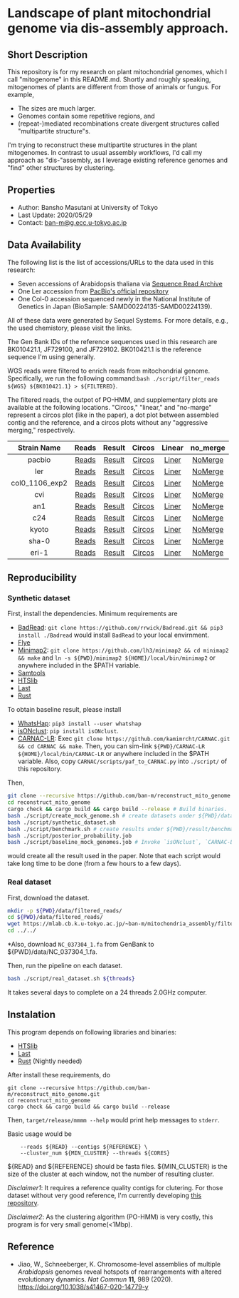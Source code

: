 # Landscape of plant mitochondrial genome via dis-assembly approach.



## Short Description



This repository is for my research on plant mitochondrial genomes, which I call "mitogenome" in this README.md. Shortly and roughly speaking, mitogenomes of plants are different from those of animals or fungus. For example, 

- The sizes are much larger.
- Genomes contain some repetitive regions, and
-  (repeat-)mediated recombinations create divergent structures called "multipartite structure"s.

I'm trying to reconstruct these multipartite structures in the plant mitogenomes. In contrast to usual assembly workflows, I'd call my approach as "dis-"assembly, as I leverage existing reference genomes and "find" other structures by clustering.



## Properties

- Author: Bansho Masutani at University of Tokyo
- Last Update: 2020/05/29
- Contact: ban-m@g.ecc.u-tokyo.ac.jp


## Data Availability

The following list is the list of accessions/URLs to the data used in this research:

- Seven accessions of Arabidopsis thaliana via [Sequence Read Archive]( https://www.ebi.ac.uk/ena/data/view/PRJEB31147)
- One Ler accession from [PacBio's official repository](https://downloads.pacbcloud.com/public/SequelData/ArabidopsisDemoData/)
- One Col-0 accession sequenced newly in the National Institute of Genetics in Japan (BioSample: SAMD00224135-SAMD00224139).

All of these data were generated by Sequel Systems. For more details, e.g., the used chemistory, please visit the links.

The Gen Bank IDs of the reference sequences used in this research are BK010421.1, JF729100, and JF729102. BK010421.1 is the reference sequence I'm using generally.


WGS reads were filtered to enrich reads from mitochondrial genome. Specifically, we run the following command:`bash ./script/filter_reads ${WGS} ${BK010421.1} > ${FILTERED}`.


The filtered reads, the outpot of PO-HMM, and supplementary plots are available at the following locations. "Circos," "linear," and "no-marge" represent a circos plot (like in the paper), a dot plot between assembled contig and the reference, and a circos plots without any "aggressive merging," respectively.

|Strain Name | Reads| Result | Circos | Linear | no_merge |
|:----------:|:----:|:------:|:------:|:------:|:--------:|
|pacbio|[Reads](https://mlab.cb.k.u-tokyo.ac.jp/~ban-m/mitochondria_assembly/filtered_reads/pacbio.fasta)|[Result](https://mlab.cb.k.u-tokyo.ac.jp/~ban-m/mitochondria_assembly/pacbio.tar.gz)|[Circos](https://mlab.cb.k.u-tokyo.ac.jp/~ban-m/mitochondria_assembly/viewer/pacbio/circos.html)|[Liner](https://mlab.cb.k.u-tokyo.ac.jp/~ban-m/mitochondria_assembly/viewer/pacbio/linear.html)|[NoMerge](https://mlab.cb.k.u-tokyo.ac.jp/~ban-m/mitochondria_assembly/viewer/pacbio/no_merge.html)|
|ler|[Reads](https://mlab.cb.k.u-tokyo.ac.jp/~ban-m/mitochondria_assembly/filtered_reads/ler.fasta)|[Result](https://mlab.cb.k.u-tokyo.ac.jp/~ban-m/mitochondria_assembly/ler.tar.gz)|[Circos](https://mlab.cb.k.u-tokyo.ac.jp/~ban-m/mitochondria_assembly/viewer/ler/circos.html)|[Liner](https://mlab.cb.k.u-tokyo.ac.jp/~ban-m/mitochondria_assembly/viewer/ler/linear.html)|[NoMerge](https://mlab.cb.k.u-tokyo.ac.jp/~ban-m/mitochondria_assembly/viewer/ler/no_merge.html)|
|col0_1106_exp2|[Reads](https://mlab.cb.k.u-tokyo.ac.jp/~ban-m/mitochondria_assembly/filtered_reads/col0_1106_exp2.fasta)|[Result](https://mlab.cb.k.u-tokyo.ac.jp/~ban-m/mitochondria_assembly/col0_1106_exp2.tar.gz)|[Circos](https://mlab.cb.k.u-tokyo.ac.jp/~ban-m/mitochondria_assembly/viewer/col0_1106_exp2/circos.html)|[Liner](https://mlab.cb.k.u-tokyo.ac.jp/~ban-m/mitochondria_assembly/viewer/col0_1106_exp2/linear.html)|[NoMerge](https://mlab.cb.k.u-tokyo.ac.jp/~ban-m/mitochondria_assembly/viewer/col0_1106_exp2/no_merge.html)|
|cvi|[Reads](https://mlab.cb.k.u-tokyo.ac.jp/~ban-m/mitochondria_assembly/filtered_reads/cvi.fasta)|[Result](https://mlab.cb.k.u-tokyo.ac.jp/~ban-m/mitochondria_assembly/cvi.tar.gz)|[Circos](https://mlab.cb.k.u-tokyo.ac.jp/~ban-m/mitochondria_assembly/viewer/cvi/circos.html)|[Liner](https://mlab.cb.k.u-tokyo.ac.jp/~ban-m/mitochondria_assembly/viewer/cvi/linear.html)|[NoMerge](https://mlab.cb.k.u-tokyo.ac.jp/~ban-m/mitochondria_assembly/viewer/cvi/no_merge.html)|
|an1|[Reads](https://mlab.cb.k.u-tokyo.ac.jp/~ban-m/mitochondria_assembly/filtered_reads/an1.fasta)|[Result](https://mlab.cb.k.u-tokyo.ac.jp/~ban-m/mitochondria_assembly/an1.tar.gz)|[Circos](https://mlab.cb.k.u-tokyo.ac.jp/~ban-m/mitochondria_assembly/viewer/an1/circos.html)|[Liner](https://mlab.cb.k.u-tokyo.ac.jp/~ban-m/mitochondria_assembly/viewer/an1/linear.html)|[NoMerge](https://mlab.cb.k.u-tokyo.ac.jp/~ban-m/mitochondria_assembly/viewer/an1/no_merge.html)|
|c24|[Reads](https://mlab.cb.k.u-tokyo.ac.jp/~ban-m/mitochondria_assembly/filtered_reads/c24.fasta)|[Result](https://mlab.cb.k.u-tokyo.ac.jp/~ban-m/mitochondria_assembly/c24.tar.gz)|[Circos](https://mlab.cb.k.u-tokyo.ac.jp/~ban-m/mitochondria_assembly/viewer/c24/circos.html)|[Liner](https://mlab.cb.k.u-tokyo.ac.jp/~ban-m/mitochondria_assembly/viewer/c24/linear.html)|[NoMerge](https://mlab.cb.k.u-tokyo.ac.jp/~ban-m/mitochondria_assembly/viewer/c24/no_merge.html)|
|kyoto|[Reads](https://mlab.cb.k.u-tokyo.ac.jp/~ban-m/mitochondria_assembly/filtered_reads/kyoto.fasta)|[Result](https://mlab.cb.k.u-tokyo.ac.jp/~ban-m/mitochondria_assembly/kyoto.tar.gz)|[Circos](https://mlab.cb.k.u-tokyo.ac.jp/~ban-m/mitochondria_assembly/viewer/kyoto/circos.html)|[Liner](https://mlab.cb.k.u-tokyo.ac.jp/~ban-m/mitochondria_assembly/viewer/kyoto/linear.html)|[NoMerge](https://mlab.cb.k.u-tokyo.ac.jp/~ban-m/mitochondria_assembly/viewer/kyoto/no_merge.html)|
|sha-0|[Reads](https://mlab.cb.k.u-tokyo.ac.jp/~ban-m/mitochondria_assembly/filtered_reads/sha.fasta)|[Result](https://mlab.cb.k.u-tokyo.ac.jp/~ban-m/mitochondria_assembly/sha.tar.gz)|[Circos](https://mlab.cb.k.u-tokyo.ac.jp/~ban-m/mitochondria_assembly/viewer/sha/circos.html)|[Liner](https://mlab.cb.k.u-tokyo.ac.jp/~ban-m/mitochondria_assembly/viewer/sha/linear.html)|[NoMerge](https://mlab.cb.k.u-tokyo.ac.jp/~ban-m/mitochondria_assembly/viewer/sha/no_merge.html)|
|eri-1|[Reads](https://mlab.cb.k.u-tokyo.ac.jp/~ban-m/mitochondria_assembly/filtered_reads/eri.fasta)|[Result](https://mlab.cb.k.u-tokyo.ac.jp/~ban-m/mitochondria_assembly/eri.tar.gz)|[Circos](https://mlab.cb.k.u-tokyo.ac.jp/~ban-m/mitochondria_assembly/viewer/eri/circos.html)|[Liner](https://mlab.cb.k.u-tokyo.ac.jp/~ban-m/mitochondria_assembly/viewer/eri/linear.html)|[NoMerge](https://mlab.cb.k.u-tokyo.ac.jp/~ban-m/mitochondria_assembly/viewer/eri/no_merge.html)|


## Reproducibility

### Synthetic dataset

First, install the dependencies. Minimum requirements are 

- [BadRead](https://github.com/rrwick/Badread): `git clone https://github.com/rrwick/Badread.git && pip3 install ./Badread` would install `BadRead` to your local envirnment.
- [Flye](https://github.com/fenderglass/Flye)
- [Minimap2](https://github.com/lh3/minimap2): `git clone https://github.com/lh3/minimap2 && cd minimap2 && make` and `ln -s ${PWD}/minimap2 ${HOME}/local/bin/minimap2` or anywhere included in the $PATH variable.
- [Samtools](https://github.com/samtools/samtools/releases/tag/1.10)
- [HTSlib](https://github.com/samtools/htslib/releases/tag/1.10.2)
- [Last](http://last.cbrc.jp/)
- [Rust](https://www.rust-lang.org/)


To obtain baseline result, please install

- [WhatsHap](https://github.com/whatshap/whatshap): `pip3 install --user whatshap`
- [isONclust](https://github.com/ksahlin/isONclust): `pip install isONclust`.
- [CARNAC-LR](https://github.com/kamimrcht/CARNAC-LR): Exec `git clone https://github.com/kamimrcht/CARNAC.git && cd CARNAC && make`. Then, you can sim-link `${PWD}/CARNAC-LR ${HOME}/local/bin/CARNAC-LR` or anywhere included in the $PATH variable. Also, copy `CARNAC/scripts/paf_to_CARNAC.py` into `./script/` of this repository.


Then, 
```bash
git clone --recursive https://github.com/ban-m/reconstruct_mito_genome.git
cd reconstruct_mito_genome
cargo check && cargo build && cargo build --release # Build binaries.
bash ./script/create_mock_genome.sh # create datasets under ${PWD}/data/synthetic_data/ by using `BadRead`
bash ./script/synthetic_dataset.sh
bash ./script/benchmark.sh # create results under ${PWD}/result/benchmark/
bash ./script/posterior_probability.job
bash ./script/baseline_mock_genomes.job # Invoke `isONclust`, `CARNAC-LR`, `WhatsHap`, and `Flye`
```
would create all the result used in the paper. Note that each script would take long time to be done (from a few hours to a few days).


### Real dataset

First, download the dataset.
```bash
mkdir -p ${PWD}/data/filtered_reads/
cd ${PWD}/data/filtered_reads/
wget https://mlab.cb.k.u-tokyo.ac.jp/~ban-m/mitochondria_assembly/filtered_reads/*
cd ../../
```

*Also, download `NC_037304_1.fa` from GenBank to ${PWD}/data/NC_037304_1.fa.

Then, run the pipeline on each dataset.
```bash
bash ./script/real_dataset.sh ${threads}
```
It takes several days to complete on a 24 threads 2.0GHz computer.

## Instalation

This program depends on following libraries and binaries:

- [HTSlib](https://github.com/samtools/htslib/releases/tag/1.10.2)
- [Last](http://last.cbrc.jp/)
- [Rust](https://www.rust-lang.org/) (Nightly needed)

After install these requirements, do

```bath
git clone --recursive https://github.com/ban-m/reconstruct_mito_genome.git
cd reconstruct_mito_genome
cargo check && cargo build && cargo build --release
```

Then, `target/release/mmmm --help` would print help messages to `stderr`.

Basic usage would be
```mmmm decompose --output ${OUTPUT} \
    --reads ${READ} --contigs ${REFERENCE} \
    --cluster_num ${MIN_CLUSTER} --threads ${CORES}
```
${READ} and ${REFERENCE} should be fasta files. ${MIN_CLUSTER} is the size of the cluster at each window, not the number of resulting cluster.

*Disclaimer1*: It requires a reference quality contigs for clutering. For those dataset without very good reference, I'm currently developing 
[this repository](https://github.com/ban-m/hla_haplotyper).

*Disclaimer2*: As the clustering algorithm (PO-HMM) is very costly, this program is for very small genome(<1Mbp). 


## Reference

- Jiao, W., Schneeberger, K. Chromosome-level assemblies of multiple *Arabidopsis* genomes reveal hotspots of rearrangements with altered evolutionary dynamics.
  *Nat Commun* **11,** 989 (2020). https://doi.org/10.1038/s41467-020-14779-y

